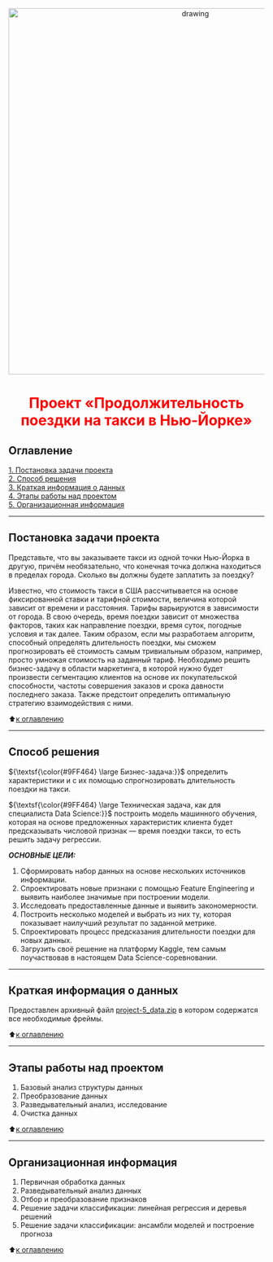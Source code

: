<p align='center'><img src = https://png.pngtree.com/background/20230519/original/pngtree-rainy-city-scene-featuring-taxi-cabs-and-people-in-large-groups-picture-image_2665701.jpg alt="drawing" style="width:720px;"></p>

<h1 align='center' style='color:red'> Проект «Продолжительность поездки на такси в Нью-Йорке»</h1>


## Оглавление
[1. Постановка задачи проекта](https://github.com/Serg-NSD/SkillFactory-Data_Science/blob/main/Project-5/readme.md#Постановка-задачи-проекта)  
[2. Способ решения](https://github.com/Serg-NSD/SkillFactory-Data_Science/blob/main/Project-5/readme.md#Способ-решения)  
[3. Краткая информация о данных](https://github.com/Serg-NSD/SkillFactory-Data_Science/blob/main/Project-5/readme.md#Краткая-информация-о-данных)  
[4. Этапы работы над проектом](https://github.com/Serg-NSD/SkillFactory-Data_Science/blob/main/Project-5/readme.md#Этапы-работы-над-проектом)  
[5. Организационная информация](https://github.com/Serg-NSD/SkillFactory-Data_Science/blob/main/Project-5/readme.md#Организационная-информация)  
    
------------------------------
## Постановка задачи проекта
Представьте, что вы заказываете такси из одной точки Нью-Йорка в другую, причём необязательно, что конечная точка должна находиться в пределах города. Сколько вы должны будете заплатить за поездку? 
  
Известно, что стоимость такси в США рассчитывается на основе фиксированной ставки и тарифной стоимости, величина которой зависит от времени и расстояния. Тарифы варьируются в зависимости от города. В свою очередь, время поездки зависит от множества факторов, таких как направление поездки, время суток, погодные условия и так далее. Таким образом, если мы разработаем алгоритм, способный определять длительность поездки, мы сможем прогнозировать её стоимость самым тривиальным образом, например, просто умножая стоимость на заданный тариф. Необходимо решить бизнес-задачу в области маркетинга, в которой нужно будет произвести сегментацию клиентов на основе их покупательской способности, частоты совершения заказов и срока давности последнего заказа. Также предстоит определить оптимальную стратегию взаимодействия с ними.
  
:arrow_up:[к оглавлению](https://github.com/Serg-NSD/SkillFactory-Data_Science/blob/main/Project-6/readme.md#Оглавление)

----------------------------------
## Способ решения
${\textsf{\color{#9FF464} \large Бизнес-задача:}}$ определить характеристики и с их помощью спрогнозировать длительность поездки на такси.

${\textsf{\color{#9FF464} \large Техническая задача, как для специалиста Data Science:}}$ построить модель машинного обучения, которая на основе предложенных характеристик клиента будет предсказывать числовой признак — время поездки такси, то есть решить задачу регрессии.  
  
***ОСНОВНЫЕ ЦЕЛИ:***  
1. Сформировать набор данных на основе нескольких источников информации.
2. Спроектировать новые признаки с помощью Feature Engineering и выявить наиболее значимые при построении модели. 
3. Исследовать предоставленные данные и выявить закономерности.
4. Построить несколько моделей и выбрать из них ту, которая показывает наилучший результат по заданной метрике.
5. Спроектировать процесс предсказания длительности поездки для новых данных.
6. Загрузить своё решение на платформу Kaggle, тем самым поучаствовав в настоящем Data Science-соревновании.     

--------------------------------------
## Краткая информация о данных

Предоставлен архивный файл [project-5_data.zip](https://drive.google.com/file/d/1uUojbr0BHfUiIbJzomFduT-sSzaCQ2tt/view?usp=sharing) в котором содержатся все необходимые фреймы.   

:arrow_up:[к оглавлению](https://github.com/Serg-NSD/SkillFactory-Data_Science/blob/main/Project-6/readme.md#Оглавление)  

-----------------------------------------
## Этапы работы над проектом
1. Базовый анализ структуры данных
2. Преобразование данных
3. Разведывательный анализ, исследование
4. Очистка данных  
   
:arrow_up:[к оглавлению](https://github.com/Serg-NSD/SkillFactory-Data_Science/blob/main/Project-6/readme.md#Оглавление)  

-------------------------------
## Организационная информация
1. Первичная обработка данных
2. Разведывательный анализ данных
3. Отбор и преобразование признаков
4. Решение задачи классификации: линейная регрессия и деревья решений
5. Решение задачи классификации: ансамбли моделей и построение прогноза  
  
:arrow_up:[к оглавлению](https://github.com/Serg-NSD/SkillFactory-Data_Science/blob/main/Project-6/readme.md#Оглавление)   
